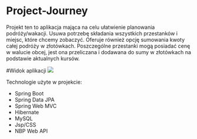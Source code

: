 # Project-Journey

Projekt ten to aplikacja mająca na celu ułatwienie planowania podróży/wakacji. Usuwa potrzebę składania wszystkich przestanków i miejsc, które chcemy zobaczyć.
Oferuje również opcję sumowania kwoty całej podróży w złotówkach. Poszczególne przestanki mogą posiadać cenę w walucie obcej,
jest ona przeliczana i dodawana do sumy w złotówkach na podstawie 
aktualnych kursów.

#Widok aplikacji
![](github.com/Krzysztof-Zmijewski/Project-Journey/blob/develop/assets/details-journey-view.gif)


Technologie użyte w projekcie:
- Spring Boot
- Spring Data JPA
- Spring Web MVC
- Hibernate
- MySQL
- Jsp/CSS
- NBP Web API